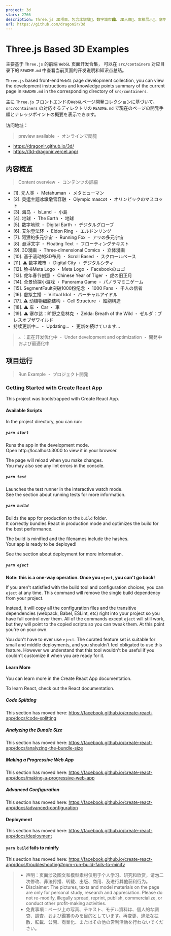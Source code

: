 ```yaml
---
project: 3d
stars: 2766
description: Three.js 3D项目，包含冰墩墩🐼、数字城市🏙、3D人像👤、车模展示🚗、塞尔达传说🗡等一些3D趣味演示页面，持续优化中...访问链接如下👇
url: https://github.com/dragonir/3d
---
```


Three.js Based 3D Examples
==========================

主要基于 `Three.js` 的前端 `WebGL` 页面开发合集， 可以在 `src/containers` 对应目录下的 `README.md` 中查看当前页面的开发说明和知识点总结。

`Three.js` based front-end `WebGL` page development collection, you can view the development instructions and knowledge points summary of the current page in `README.md` in the corresponding directory of `src/containers`.

主に `Three.js` フロントエンドの`WebGL`ページ開発コレクションに基づいて、`src/containers` の対応するディレクトリの `README.md` で現在のページの開発手順とナレッジポイントの概要を表示できます。

访问地址：

> preview available ・ オンラインで閲覧

-   https://dragonir.github.io/3d/
-   https://3d-dragonir.vercel.app/

内容概览
----

> Content overview ・ コンテンツの詳細

-   \[1\]. 元人类 ・ Metahuman ・ メタヒューマン
-   \[2\]. 奥运主题冰墩墩雪容融 ・ Olympic mascot ・ オリンピックのマスコット
-   \[3\]. 海岛 ・ IsLand ・ 小島
-   \[4\]. 地球 ・ The Earth ・ 地球
-   \[5\]. 数字地球 ・ Digital Earth ・ デジタルグローブ
-   \[6\]. 艾尔登法环 ・ Eldon Ring ・ エルドンリング
-   \[7\]. 阿狸的多元宇宙 ・ Running Fox ・ アリの多元宇宙
-   \[8\]. 悬浮文字 ・ Floating Text ・ フローティングテキスト
-   \[9\]. 3D漫画 ・ Three-dimensional Comics ・ 立体漫画
-   \[10\]. 基于滚动的3D布局 ・ Scroll Based ・ スクロールベース
-   \[11\]. ⚠ 数字城市 ・ Digital City ・ デジタルシティ
-   \[12\]. 脸书Meta Logo ・ Meta Logo ・ Facebookのロゴ
-   \[13\]. 虎年春节创意 ・ Chinese Year of Tiger ・ 虎の旧正月
-   \[14\]. 全景侦探小游戏 ・ Panorama Game ・ パノラマミニゲーム
-   \[15\]. SegmentFault突破1000粉纪念 ・ 1000 Fans ・ 千人の信者
-   \[16\]. 虚拟主播 ・ Virtual Idol ・ バーチャルアイドル
-   \[17\]. ⚠ 动植物细胞结构 ・ Cell Structure ・ 細胞構造
-   \[18\]. ⚠ 车 ・ Car ・ 車
-   \[19\]. ⚠ 塞尔达：旷野之息林克 ・ Zelda: Breath of the Wild ・ ゼルダ：ブレスオブザワイルド
-   持续更新中... ・ Updating... ・ 更新を続けています...

> `⚠` ：正在开发优化中 ・ Under development and optimization ・ 開発中および最適化中

项目运行
----

> Run Example ・ プロジェクト開発

### Getting Started with Create React App

This project was bootstrapped with Create React App.

#### Available Scripts

In the project directory, you can run:

##### `yarn start`

Runs the app in the development mode.  
Open http://localhost:3000 to view it in your browser.

The page will reload when you make changes.  
You may also see any lint errors in the console.

##### `yarn test`

Launches the test runner in the interactive watch mode.  
See the section about running tests for more information.

##### `yarn build`

Builds the app for production to the `build` folder.  
It correctly bundles React in production mode and optimizes the build for the best performance.

The build is minified and the filenames include the hashes.  
Your app is ready to be deployed!

See the section about deployment for more information.

##### `yarn eject`

**Note: this is a one-way operation. Once you `eject`, you can't go back!**

If you aren't satisfied with the build tool and configuration choices, you can `eject` at any time. This command will remove the single build dependency from your project.

Instead, it will copy all the configuration files and the transitive dependencies (webpack, Babel, ESLint, etc) right into your project so you have full control over them. All of the commands except `eject` will still work, but they will point to the copied scripts so you can tweak them. At this point you're on your own.

You don't have to ever use `eject`. The curated feature set is suitable for small and middle deployments, and you shouldn't feel obligated to use this feature. However we understand that this tool wouldn't be useful if you couldn't customize it when you are ready for it.

#### Learn More

You can learn more in the Create React App documentation.

To learn React, check out the React documentation.

##### Code Splitting

This section has moved here: https://facebook.github.io/create-react-app/docs/code-splitting

##### Analyzing the Bundle Size

This section has moved here: https://facebook.github.io/create-react-app/docs/analyzing-the-bundle-size

##### Making a Progressive Web App

This section has moved here: https://facebook.github.io/create-react-app/docs/making-a-progressive-web-app

##### Advanced Configuration

This section has moved here: https://facebook.github.io/create-react-app/docs/advanced-configuration

#### Deployment

This section has moved here: https://facebook.github.io/create-react-app/docs/deployment

#### `yarn build` fails to minify

This section has moved here: https://facebook.github.io/create-react-app/docs/troubleshooting#npm-run-build-fails-to-minify

> -   声明：页面涉及图文和模型素材仅用于个人学习、研究和欣赏，请勿二次修改、非法传播、转载、出版、商用、及进行其他获利行为。
> -   Disclaimer: The pictures, texts and model materials on the page are only for personal study, research and appreciation. Please do not re-modify, illegally spread, reprint, publish, commercialize, or conduct other profit-making activities.
> -   免責事項：ページ上の写真、テキスト、モデル資料は、個人的な調査、調査、および鑑賞のみを目的としています。再変更、違法な拡散、転載、公開、商業化、またはその他の営利活動を行わないでください。
